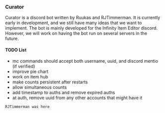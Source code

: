 ### Curator
Curator is a discord bot written by Ruukas and RJTimmerman.
It is currently early in development, and we still have many ideas that we want to implement. The bot is mainly developed for the Infinity Item Editor discord. However, we will work on having the bot run on several servers in the future.

#### TODO List

 - mc commands should accept both username, uuid, and discord mentio (if verified)
 - improve pie chart
 - work on item hub
 - make counts persistent after restarts
 - allow simultaneous counts
 - add timestamp to auths and remove expired auths
 - at auth, remove uuid from any other accounts that might have it
 
 `RJTimmerman was here`